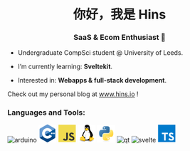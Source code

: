 <h1 align="center">你好，我是 Hins</h1>
<h3 align="center">SaaS & Ecom Enthusiast 🧪</h3>

- Undergraduate CompSci student @ University of Leeds.
- I’m currently learning: **Sveltekit**.

- Interested in: **Webapps & full-stack development**.

Check out my personal blog at www.hins.io ! 

<p align="left">
</p>

<h3 align="left">Languages and Tools:</h3>
<p align="left">  <img src="https://brandslogos.com/wp-content/uploads/images/large/arduino-logo-1.png" alt="arduino" width="40" height="40"/> <img src="https://raw.githubusercontent.com/devicons/devicon/master/icons/cplusplus/cplusplus-original.svg" alt="cplusplus" width="40" height="40"/> <img src="https://raw.githubusercontent.com/devicons/devicon/master/icons/javascript/javascript-original.svg" alt="javascript" width="40" height="40"/> <img src="https://raw.githubusercontent.com/devicons/devicon/master/icons/linux/linux-original.svg" alt="linux" width="40" height="40"/> <img src="https://raw.githubusercontent.com/devicons/devicon/master/icons/python/python-original.svg" alt="python" width="40" height="40"/> <img src="https://upload.wikimedia.org/wikipedia/commons/0/0b/Qt_logo_2016.svg" alt="qt" width="40" height="40"/> <img src="https://upload.wikimedia.org/wikipedia/commons/1/1b/Svelte_Logo.svg" alt="svelte" width="40" height="40"/> <img src="https://raw.githubusercontent.com/devicons/devicon/master/icons/typescript/typescript-original.svg" alt="typescript" width="40" height="40"/></p>
